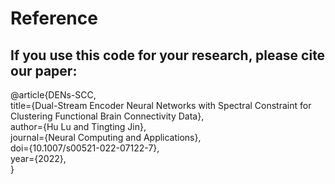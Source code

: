 # Reference


If you use this code for your research, please cite our paper:
-------
@article{DENs-SCC,<br>
title={Dual-Stream Encoder Neural Networks with Spectral Constraint for Clustering Functional Brain Connectivity Data},<br>
  author={Hu Lu and Tingting Jin},<br>
  journal={Neural Computing and Applications},<br>
  doi={10.1007/s00521-022-07122-7},<br>
  year={2022},<br>
}
